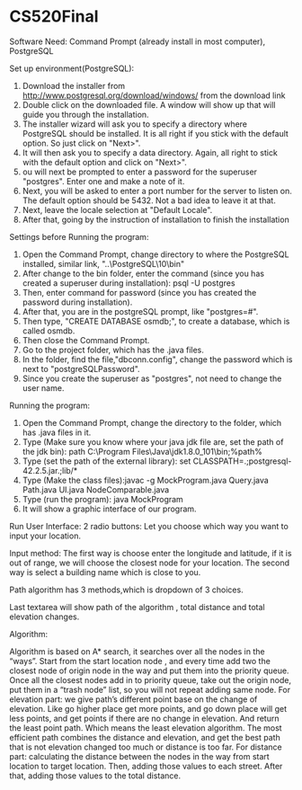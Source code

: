 # CS520Final

Software Need: Command Prompt (already install in most computer), PostgreSQL

Set up environment(PostgreSQL):
 1. Download the installer from http://www.postgresql.org/download/windows/ from the download link
 2. Double click on the downloaded file. A window will show up that will guide you through the installation.
 3. The installer wizard will ask you to specify a directory where PostgreSQL should be installed. It is all right if you stick with the default option. So just click on "Next>".
 4. It will then ask you to specify a data directory. Again, all right to stick with the default option and click on "Next>".
 5. ou will next be prompted to enter a password for the superuser "postgres". Enter one and make a note of it.
 6. Next, you will be asked to enter a port number for the server to listen on. The default option should be 5432. Not a bad idea to leave it at that. 
 7. Next, leave the locale selection at "Default Locale".
 8. After that, going by the instruction of installation to finish the installation

Settings before Running the program:
 1. Open the Command Prompt, change directory to where the PostgreSQL installed, similar link, "..\PostgreSQL\10\bin"
 2. After change to the bin folder, enter the command (since you has created a superuser during installation): psql -U postgres
 3. Then, enter command for password (since you has created the password during installation).
 4. After that, you are in the postgreSQL prompt, like "postgres=#".
 5. Then type, "CREATE DATABASE osmdb;", to create a database, which is called osmdb.
 6. Then close the Command Prompt.
 7. Go to the project folder, which has the .java files.
 8. In the folder, find the file,"dbconn.config", change the password which is next to "postgreSQLPassword".
 9. Since you create the superuser as "postgres", not need to change the user name.

Running the program:
 1. Open the Command Prompt, change the directory to the folder, which has .java files in it.
 2. Type (Make sure you know where your java jdk file are, set the path of the jdk bin): path C:\Program Files\Java\jdk1.8.0_101\bin;%path%
 3. Type (set the path of the external library): set CLASSPATH=.;postgresql-42.2.5.jar.;lib/*
 4. Type (Make the class files):javac -g MockProgram.java Query.java  Path.java UI.java NodeComparable.java
 5. Type (run the program): java MockProgram
 6. It will show a graphic interface of our program.

Run User Interface:
2 radio buttons: Let you choose which way you want to input your location. 

Input method: The first way is choose enter the longitude and  latitude, if it is out of range, we will choose the closest node for your location. The second way is select a building name which is close to you.

Path algorithm has 3 methods,which is dropdown of 3 choices.

Last textarea will show path of the algorithm , total distance and total elevation changes.

Algorithm: 

Algorithm is based on A* search, it searches over all the nodes in the “ways”. Start from the start location node , and every time add two the closest node of origin node in the way and put them into the priority queue. Once all the closest nodes add in to priority queue, take out the origin node, put them in a “trash node” list, so you will not repeat adding same node. 
For elevation part: we give path’s different  point base on the change of elevation. Like go higher place get more points, and go down place will get less points, and get points if there are no change in elevation. And return the least point path. Which means the least elevation algorithm.
The most efficient path combines the distance and elevation, and get the best path that is not elevation changed too much or distance is too far. 
For distance part: calculating the distance between the nodes in the way from start location to target location. Then, adding those values to each street.  After that, adding those values to the total distance. 

